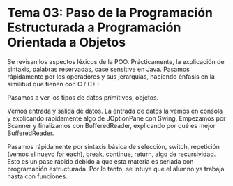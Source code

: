 # Tema 03: Paso de la Programación Estructurada a Programación Orientada a Objetos

Se revisan los aspectos léxicos de la POO.
Prácticamente, la explicación de sintaxis, palabras reservadas, case sensitive en Java.
Pasamos rápidamente por los operadores y sus jerarquías, haciendo énfasis en la similitud que tienen con C / C++

Pasamos a ver los tipos de datos primitivos, objetos.

Vemos entrada y salida de datos. La entrada de datos la vemos en consola y explicando rápidamente algo de JOptionPane con Swing.
Empezamos por Scanner y finalizamos con BufferedReader, explicando por qué es mejor BufferedReader.

Pasamos rápidamente por sintaxis básica de selección, switch, repetición (vemos el nuevo for each), break, continue, return, algo de recursividad.
Esto es un pase rápido debido a que esta materia es seriada con programación estructurada. Por lo tanto, se intuye que el alumno ya trabaja hasta con funciones.


